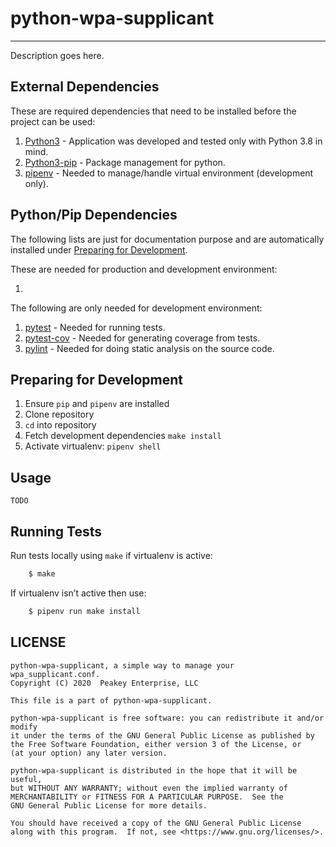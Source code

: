 # python-wpa-supplicant
---

Description goes here.

## External Dependencies

These are required dependencies that need to be installed before the project can be used:

 1. [Python3] - Application was developed and tested only with Python 3.8 in mind.
 2. [Python3-pip] - Package management for python.
 3. [pipenv] - Needed to manage/handle virtual environment (development only).

## Python/Pip Dependencies

The following lists are just for documentation purpose and are automatically installed under [Preparing for Development](#preparing-for-development).

These are needed for production and development environment:

 1. 
 
The following are only needed for development environment:
 
 1. [pytest] - Needed for running tests.
 2. [pytest-cov] - Needed for generating coverage from tests.
 3. [pylint] - Needed for doing static analysis on the source code.

## Preparing for Development

1. Ensure ``pip`` and ``pipenv`` are installed
2. Clone repository
3. ``cd`` into repository
4. Fetch development dependencies ``make install``
5. Activate virtualenv: ``pipenv shell``

## Usage

```TODO```

## Running Tests

Run tests locally using `make` if virtualenv is active:

```sh
    $ make
```

If virtualenv isn’t active then use:

```sh
    $ pipenv run make install
```

## LICENSE

```
python-wpa-supplicant, a simple way to manage your wpa_supplicant.conf.
Copyright (C) 2020  Peakey Enterprise, LLC

This file is a part of python-wpa-supplicant.

python-wpa-supplicant is free software: you can redistribute it and/or modify
it under the terms of the GNU General Public License as published by
the Free Software Foundation, either version 3 of the License, or
(at your option) any later version.

python-wpa-supplicant is distributed in the hope that it will be useful,
but WITHOUT ANY WARRANTY; without even the implied warranty of
MERCHANTABILITY or FITNESS FOR A PARTICULAR PURPOSE.  See the
GNU General Public License for more details.

You should have received a copy of the GNU General Public License
along with this program.  If not, see <https://www.gnu.org/licenses/>.
```

[Python3]: <https://www.python.org/>
[Python3-pip]: <https://pip.pypa.io/en/stable/>
[pipenv]: <https://github.com/pypa/pipenv>
[pytest]: <https://github.com/pytest-dev/pytest/>
[pytest-cov]: <https://github.com/pytest-dev/pytest-cov/>
[pylint]: <https://github.com/PyCQA/pylint>
